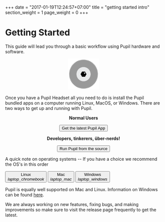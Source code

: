 +++
date = "2017-01-19T12:24:57+07:00"
title = "getting started intro"
section_weight = 1
page_weight = 0
+++

# Getting Started

This guide will lead you through a basic workflow using Pupil hardware and software.

<p align="center">
  <img width="20%" src="/images/icons/Pupil_Logo_wiki-03.png">
</p>

Once you have a Pupil Headset all you need to do is install the Pupil bundled apps on a computer running Linux, MacOS, or Windows. There are two ways to get up and running with Pupil.

<div class="content-container padTop--1 padBottom--1">
  <p align="center"><strong>Normal Users</strong></p>
  <p align="center">
    <a href="https://github.com/pupil-labs/pupil/releases/latest">
      <button class="ui-button">Get the latest Pupil App</button>
    </a>
  </p>
  <p align="center">
  <strong>Developers, tinkerers, über-nerds!</strong></p>
  <p align="center">
    <a href="#dev-setup">
      <button class="ui-button">Run Pupil from the source</button>
    </a>
  </p>
</div>

A quick note on operating systems -- If you have a choice we recommend the OS's in this order

<div class="content-container padTop--1 padBottom--1">
  <div class="flex-container flex-row">
    <button class="ui-icon"> Linux
      <div class="ui-material">
        <i class="icon-container icons">laptop_chromebook</i>
      </div>
    </button>
    <button class="ui-icon"> Mac
      <div class="ui-material">
        <i class="icon-container icons">laptop_mac</i>
      </div>
    </button>
    <button class="ui-icon"> Windows
      <div class="ui-material">
        <i class="icon-container icons">laptop_windows</i>
      </div>
    </button>
  </div>
</div>

Pupil is equally well supported on Mac and Linux. Information on Windows can be found [here](#windows).

We are always working on new features, fixing bugs, and making improvements so make sure to visit the release page frequently to get the latest.